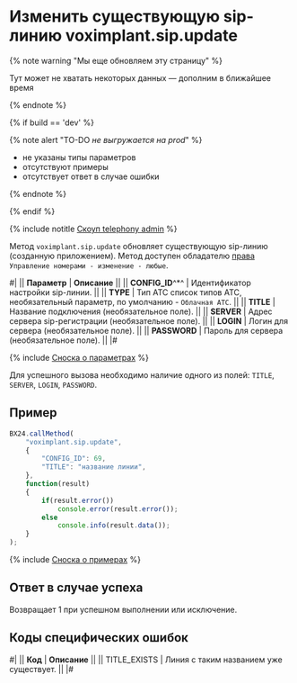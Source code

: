 # Изменить существующую sip-линию voximplant.sip.update

{% note warning "Мы еще обновляем эту страницу" %}

Тут может не хватать некоторых данных — дополним в ближайшее время

{% endnote %}

{% if build == 'dev' %}

{% note alert "TO-DO _не выгружается на prod_" %}

- не указаны типы параметров
- отсутствуют примеры
- отсутствует ответ в случае ошибки

{% endnote %}

{% endif %}

{% include notitle [Скоуп telephony admin](../../_includes/scope-telephony-admin.md) %}

Метод `voximplant.sip.update` обновляет существующую sip-линию (созданную приложением). Метод доступен обладателю [права](https://helpdesk.bitrix24.ru/open/18177766/) `Управление номерами - изменение - любые`.

#|
|| **Параметр** | **Описание** ||
|| **CONFIG_ID**^*^ | Идентификатор настройки sip-линии. ||
|| **TYPE** | Тип АТС список типов АТС, необязательный параметр, по умолчанию - `Облачная АТС`. ||
|| **TITLE** | Название подключения (необязательное поле). ||
|| **SERVER** | Адрес сервера sip-регистрации (необязательное поле). ||
|| **LOGIN** | Логин для сервера (необязательное поле). ||
|| **PASSWORD** | Пароль для сервера (необязательное поле). ||
|#

{% include [Сноска о параметрах](../../../../_includes/required.md) %}

Для успешного вызова необходимо наличие одного из полей: `TITLE`, `SERVER`, `LOGIN`, `PASSWORD`.

## Пример

```js
BX24.callMethod(
    "voximplant.sip.update",
    {
        "CONFIG_ID": 69,
        "TITLE": "название линии",
    },
    function(result)
    {
        if(result.error())
            console.error(result.error());
        else
            console.info(result.data());
    }
);
```

{% include [Сноска о примерах](../../../../_includes/examples.md) %}

## Ответ в случае успеха

Возвращает 1 при успешном выполнении или исключение.

## Коды специфических ошибок

#|
|| **Код** | **Описание** ||
|| TITLE_EXISTS | Линия с таким названием уже существует. ||
|#